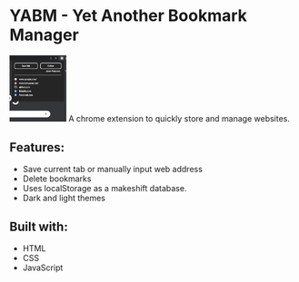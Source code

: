 # YABM - Yet Another Bookmark Manager
<img src="yabm-screenshot.png" width=100 alt="YABM screenshot">
A chrome extension to quickly store and manage websites.

## Features:
- Save current tab or manually input web address
- Delete bookmarks
- Uses localStorage as a makeshift database.
- Dark and light themes

## Built with:
- HTML
- CSS
- JavaScript
